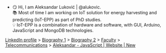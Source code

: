 - :smirk: Hi, I am Aleksandar Luković | @alukovic. <br>
:books: Most of time I am working on IoT solution for energy harvesting and predicting (IoT-EPP) as part of PhD studies. <br>
:bulb: IoT-EPP is a combination of hardware and software, with GUI, Arduino, JavaScript and MongoDB technologies.


 [LinkedIn profile](https://linkedin.com/in/aleksandar-lukovic) > [Biography 1](https://aleksandarlukovic.herokuapp.com/profil/profile) > [Biography 2](https://aleksandarlukovic.herokuapp.com/root/opis´) > [Faculty](https://aleksandarlukovic.herokuapp.com/profil/faculty) > [Telecommunications](https://aleksandarlukovic.herokuapp.com/telekomunikacije) > [Aleksandar - JavaScript | Website | New](https://aleksandar-js.herokuapp.com)
